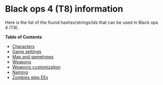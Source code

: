 # Black ops 4 (T8) information

Here is the list of the found hashes/strings/ids that can be used in Black ops 4 (T8).

**Table of Contents**

- [Characters](characters.md)
- [Game settings](gamesettings.md)
- [Map and gametypes](mapgametypes.md)
- [Weapons](weapons.md)
- [Weapons customization](weaponscustom.md)
- [Naming](naming.md)
- [Zombies step EEs](zmee.md)